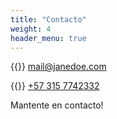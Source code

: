 ```yaml
---
title: "Contacto"
weight: 4
header_menu: true
---
```


{{<icon class="fa fa-envelope">}}&nbsp;[mail@janedoe.com](mailto:koalanarrador@gmail.com)

{{<icon class="fa fa-phone">}}&nbsp;[+57 315 7742332](tel:+3157742332)

Mantente en contacto!
